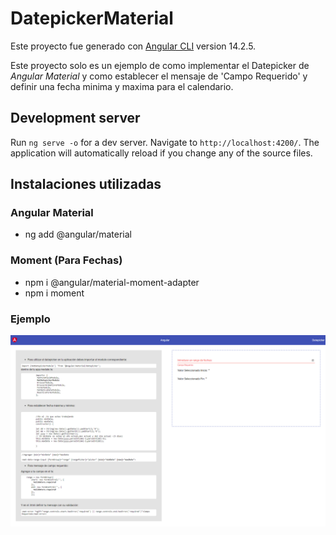 # DatepickerMaterial

Este proyecto fue generado con [Angular CLI](https://github.com/angular/angular-cli) version 14.2.5.

Este proyecto solo es un ejemplo de como implementar el Datepicker de *Angular Material* y como establecer el mensaje de 'Campo Requerido' y definir una fecha minima y maxima para el calendario.

## Development server

Run `ng serve -o` for a dev server. Navigate to `http://localhost:4200/`. The application will automatically reload if you change any of the source files.

## Instalaciones utilizadas

### Angular Material
- ng add @angular/material

### Moment (Para Fechas)
- npm i @angular/material-moment-adapter
- npm i moment


### Ejemplo

![alt tag](https://github.com/manzanar8/Angular/blob/main/datepicker_material/datepicker%20material.png?raw=true) 

